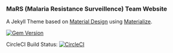### MaRS (Malaria Resistance Surveillence) Team Website 

A Jekyll Theme based on [Material Design](https://material.io/) using [Materialize](http://materializecss.com/).

[![Gem Version](https://badge.fury.io/rb/jekyll-material-theme.svg)](https://badge.fury.io/rb/jekyll-material-theme)

CircleCI Build Status: [![CircleCI](https://circleci.com/gh/jameshamann/jekyll-material-theme.svg?style=svg)](https://circleci.com/gh/jameshamann/jekyll-material-theme)

